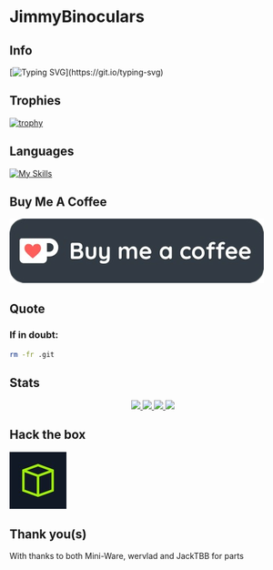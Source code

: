 # JimmyBinoculars

## Info
[![Typing SVG](https://readme-typing-svg.demolab.com?font=Fira+Code&duration=1500&pause=500&color=001FD4&multiline=true&width=435&height=60&lines=Hi%2C+I+am+JimmyBinoculars!;I+occasionally+write+good+code.)](https://git.io/typing-svg)

## Trophies
[![trophy](https://github-profile-trophy.vercel.app/?username=JimmyBinoculars&theme=onedark)](https://github.com/ryo-ma/github-profile-trophy)

## Languages
[![My Skills](https://skills.thijs.gg/icons?i=html,php,css,js,jquery,cpp,cs,git,md,py,react,unity,nodejs,nextjs,asm)](https://skills.thijs.gg)

## Buy Me A Coffee
[![Buy Me A Coffee](https://github.com/JimmyBinoculars/JimmyBinoculars/blob/b2365d62541974b4dede9eb2a6ca210c8ceed778/image-removebg-preview%20(2).png)](https://www.buymeacoffee.com/JimmyBinocuars)

## Quote
### If in doubt:
```sh
rm -fr .git
```

## Stats
 <p align="center"> 
   <a href="https://github.com/JimmyBinoculars"> 
     <img src="http://github-profile-summary-cards.vercel.app/api/cards/profile-details?username=JimmyBinoculars&theme=transparent" /> 
   </a> 
   <a href="https://github.com/JimmyBinoculars"> 
     <img src="https://github-readme-streak-stats.herokuapp.com/?user=JimmyBinoculars&hide_border=true&card_width=338&theme=transparent" /> 
   </a> 
   <a href="https://github.com/JimmyBinoculars"> 
     <img src="http://github-profile-summary-cards.vercel.app/api/cards/stats?username=JimmyBinoculars&theme=transparent" /> 
   </a> 
   <a href="https://github.com/JimmyBinoculars"> 
    <img src="https://github-readme-stats.vercel.app/api/top-langs/?username=JimmyBinoculars&theme=transparent" />
   </a> 
 </p> 

## Hack the box
[![HTB](https://raw.githubusercontent.com/Mini-Ware/Mini-Ware/main/static/htb.jpg)](https://app.hackthebox.com/profile/1508972)
## Thank you(s)
With thanks to both Mini-Ware, wervlad and JackTBB for parts
<!--Thanks Mini-Ware!-->
